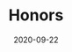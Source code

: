 ---
title: "Honors"
date: 2020-09-22
categories:
- biography
# tags:
# - hexo theme
# - responsive
# - gravatar
# - disqus
# - google analytics
# keywords:
# - disqus
# - google
# - gravatar
autoThumbnailImage: false
thumbnailImagePosition: "top"
# thumbnailImage: //d1u9biwaxjngwg.cloudfront.net/welcome-to-tranquilpeak/city-750.jpg
# coverImage: //d1u9biwaxjngwg.cloudfront.net/welcome-to-tranquilpeak/city.jpg
# metaAlignment: center
---